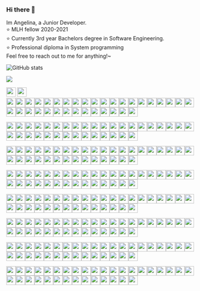### Hi there 👋
Im Angelina, a Junior Developer.  
:star: MLH fellow 2020-2021  
:star: Currently 3rd year Bachelors degree in Software Engineering.  
:star: Professional diploma in System programming  
Feel free to reach out to me for anything!~

![GitHub stats](https://github-readme-stats.vercel.app/api?username=angelinag&show_icons=true&count_private=true&theme=synthwave)

![](https://profile-counter.glitch.me/angelinag/count.svg)

<img src="https://img.shields.io/badge/%20-%20-blue?style=flat&logo=angular&logoColor=blue" width="25vw">
<img src="https://img.shields.io/badge/%20-%20-yellow?style=flat&logo=angular&logoColor=yellow" width="25vw">

<div width=690">
<img src="https://img.shields.io/badge/%20-%20-blue?style=flat&logo=angular&logoColor=blue" width="25vw"><img src="https://img.shields.io/badge/%20-%20-blue?style=flat&logo=angular&logoColor=blue" width="25vw"><img src="https://img.shields.io/badge/%20-%20-blue?style=flat&logo=angular&logoColor=blue" width="25vw"><img src="https://img.shields.io/badge/%20-%20-blue?style=flat&logo=angular&logoColor=blue" width="25vw"><img src="https://img.shields.io/badge/%20-%20-blue?style=flat&logo=angular&logoColor=blue" width="25vw"><img src="https://img.shields.io/badge/%20-%20-blue?style=flat&logo=angular&logoColor=blue" width="25vw"><img src="https://img.shields.io/badge/%20-%20-blue?style=flat&logo=angular&logoColor=blue" width="25vw"><img src="https://img.shields.io/badge/%20-%20-blue?style=flat&logo=angular&logoColor=blue" width="25vw"><img src="https://img.shields.io/badge/%20-%20-blue?style=flat&logo=angular&logoColor=blue" width="25vw"><img src="https://img.shields.io/badge/%20-%20-blue?style=flat&logo=angular&logoColor=blue" width="25vw"><img src="https://img.shields.io/badge/%20-%20-blue?style=flat&logo=angular&logoColor=blue" width="25vw"><img src="https://img.shields.io/badge/%20-%20-blue?style=flat&logo=angular&logoColor=blue" width="25vw"><img src="https://img.shields.io/badge/%20-%20-blue?style=flat&logo=angular&logoColor=blue" width="25vw"><img src="https://img.shields.io/badge/%20-%20-blue?style=flat&logo=angular&logoColor=blue" width="25vw"><img src="https://img.shields.io/badge/%20-%20-blue?style=flat&logo=angular&logoColor=blue" width="25vw"><img src="https://img.shields.io/badge/%20-%20-blue?style=flat&logo=angular&logoColor=blue" width="25vw"><img src="https://img.shields.io/badge/%20-%20-blue?style=flat&logo=angular&logoColor=blue" width="25vw"><img src="https://img.shields.io/badge/%20-%20-yellow?style=flat&logo=angular&logoColor=yellow" width="25vw"><img src="https://img.shields.io/badge/%20-%20-blue?style=flat&logo=angular&logoColor=blue" width="25vw"><img src="https://img.shields.io/badge/%20-%20-yellow?style=flat&logo=angular&logoColor=yellow" width="25vw"><img src="https://img.shields.io/badge/%20-%20-blue?style=flat&logo=angular&logoColor=blue" width="25vw"><img src="https://img.shields.io/badge/%20-%20-blue?style=flat&logo=angular&logoColor=blue" width="25vw"><img src="https://img.shields.io/badge/%20-%20-blue?style=flat&logo=angular&logoColor=blue" width="25vw"><img src="https://img.shields.io/badge/%20-%20-blue?style=flat&logo=angular&logoColor=blue" width="25vw"><img src="https://img.shields.io/badge/%20-%20-blue?style=flat&logo=angular&logoColor=blue" width="25vw"><img src="https://img.shields.io/badge/%20-%20-blue?style=flat&logo=angular&logoColor=blue" width="25vw"><img src="https://img.shields.io/badge/%20-%20-blue?style=flat&logo=angular&logoColor=blue" width="25vw"><img src="https://img.shields.io/badge/%20-%20-blue?style=flat&logo=angular&logoColor=blue" width="25vw"><img src="https://img.shields.io/badge/%20-%20-blue?style=flat&logo=angular&logoColor=blue" width="25vw"><img src="https://img.shields.io/badge/%20-%20-blue?style=flat&logo=angular&logoColor=blue" width="25vw"><img src="https://img.shields.io/badge/%20-%20-blue?style=flat&logo=angular&logoColor=blue" width="25vw"><img src="https://img.shields.io/badge/%20-%20-blue?style=flat&logo=angular&logoColor=blue" width="25vw"><img src="https://img.shields.io/badge/%20-%20-blue?style=flat&logo=angular&logoColor=blue" width="25vw"><img src="https://img.shields.io/badge/%20-%20-blue?style=flat&logo=angular&logoColor=blue" width="25vw"><!-- newline -->  

<img src="https://img.shields.io/badge/%20-%20-blue?style=flat&logo=angular&logoColor=blue" width="25vw"><img src="https://img.shields.io/badge/%20-%20-yellow?style=flat&logo=angular&logoColor=yellow" width="25vw"><img src="https://img.shields.io/badge/%20-%20-yellow?style=flat&logo=angular&logoColor=yellow" width="25vw"><img src="https://img.shields.io/badge/%20-%20-blue?style=flat&logo=angular&logoColor=blue" width="25vw"><img src="https://img.shields.io/badge/%20-%20-blue?style=flat&logo=angular&logoColor=blue" width="25vw"><img src="https://img.shields.io/badge/%20-%20-yellow?style=flat&logo=angular&logoColor=yellow" width="25vw"><img src="https://img.shields.io/badge/%20-%20-yellow?style=flat&logo=angular&logoColor=yellow" width="25vw"><img src="https://img.shields.io/badge/%20-%20-yellow?style=flat&logo=angular&logoColor=yellow" width="25vw"><img src="https://img.shields.io/badge/%20-%20-blue?style=flat&logo=angular&logoColor=blue" width="25vw"><img src="https://img.shields.io/badge/%20-%20-yellow?style=flat&logo=angular&logoColor=yellow" width="25vw"><img src="https://img.shields.io/badge/%20-%20-yellow?style=flat&logo=angular&logoColor=yellow" width="25vw"><img src="https://img.shields.io/badge/%20-%20-yellow?style=flat&logo=angular&logoColor=yellow" width="25vw"><img src="https://img.shields.io/badge/%20-%20-blue?style=flat&logo=angular&logoColor=blue" width="25vw"><img src="https://img.shields.io/badge/%20-%20-yellow?style=flat&logo=angular&logoColor=yellow" width="25vw"><img src="https://img.shields.io/badge/%20-%20-yellow?style=flat&logo=angular&logoColor=yellow" width="25vw"><img src="https://img.shields.io/badge/%20-%20-yellow?style=flat&logo=angular&logoColor=yellow" width="25vw"><img src="https://img.shields.io/badge/%20-%20-blue?style=flat&logo=angular&logoColor=blue" width="25vw"><img src="https://img.shields.io/badge/%20-%20-yellow?style=flat&logo=angular&logoColor=yellow" width="25vw"><img src="https://img.shields.io/badge/%20-%20-blue?style=flat&logo=angular&logoColor=blue" width="25vw"><img src="https://img.shields.io/badge/%20-%20-blue?style=flat&logo=angular&logoColor=blue" width="25vw"><img src="https://img.shields.io/badge/%20-%20-blue?style=flat&logo=angular&logoColor=blue" width="25vw"><img src="https://img.shields.io/badge/%20-%20-yellow?style=flat&logo=angular&logoColor=yellow" width="25vw"><img src="https://img.shields.io/badge/%20-%20-yellow?style=flat&logo=angular&logoColor=yellow" width="25vw"><img src="https://img.shields.io/badge/%20-%20-yellow?style=flat&logo=angular&logoColor=yellow" width="25vw"><img src="https://img.shields.io/badge/%20-%20-blue?style=flat&logo=angular&logoColor=blue" width="25vw"><img src="https://img.shields.io/badge/%20-%20-blue?style=flat&logo=angular&logoColor=blue" width="25vw"><img src="https://img.shields.io/badge/%20-%20-yellow?style=flat&logo=angular&logoColor=yellow" width="25vw"><img src="https://img.shields.io/badge/%20-%20-yellow?style=flat&logo=angular&logoColor=yellow" width="25vw"><img src="https://img.shields.io/badge/%20-%20-blue?style=flat&logo=angular&logoColor=blue" width="25vw"><img src="https://img.shields.io/badge/%20-%20-blue?style=flat&logo=angular&logoColor=blue" width="25vw"><img src="https://img.shields.io/badge/%20-%20-yellow?style=flat&logo=angular&logoColor=yellow" width="25vw"><img src="https://img.shields.io/badge/%20-%20-yellow?style=flat&logo=angular&logoColor=yellow" width="25vw"><img src="https://img.shields.io/badge/%20-%20-yellow?style=flat&logo=angular&logoColor=yellow" width="25vw"><img src="https://img.shields.io/badge/%20-%20-blue?style=flat&logo=angular&logoColor=blue" width="25vw"><!-- newline -->  

<img src="https://img.shields.io/badge/%20-%20-yellow?style=flat&logo=angular&logoColor=yellow" width="25vw"><img src="https://img.shields.io/badge/%20-%20-blue?style=flat&logo=angular&logoColor=blue" width="25vw"><img src="https://img.shields.io/badge/%20-%20-yellow?style=flat&logo=angular&logoColor=yellow" width="25vw"><img src="https://img.shields.io/badge/%20-%20-blue?style=flat&logo=angular&logoColor=blue" width="25vw"><img src="https://img.shields.io/badge/%20-%20-blue?style=flat&logo=angular&logoColor=blue" width="25vw"><img src="https://img.shields.io/badge/%20-%20-yellow?style=flat&logo=angular&logoColor=yellow" width="25vw"><img src="https://img.shields.io/badge/%20-%20-blue?style=flat&logo=angular&logoColor=blue" width="25vw"><img src="https://img.shields.io/badge/%20-%20-yellow?style=flat&logo=angular&logoColor=yellow" width="25vw"><img src="https://img.shields.io/badge/%20-%20-blue?style=flat&logo=angular&logoColor=blue" width="25vw"><img src="https://img.shields.io/badge/%20-%20-yellow?style=flat&logo=angular&logoColor=yellow" width="25vw"><img src="https://img.shields.io/badge/%20-%20-blue?style=flat&logo=angular&logoColor=blue" width="25vw"><img src="https://img.shields.io/badge/%20-%20-yellow?style=flat&logo=angular&logoColor=yellow" width="25vw"><img src="https://img.shields.io/badge/%20-%20-blue?style=flat&logo=angular&logoColor=blue" width="25vw"><img src="https://img.shields.io/badge/%20-%20-yellow?style=flat&logo=angular&logoColor=yellow" width="25vw"><img src="https://img.shields.io/badge/%20-%20-blue?style=flat&logo=angular&logoColor=blue" width="25vw"><img src="https://img.shields.io/badge/%20-%20-yellow?style=flat&logo=angular&logoColor=yellow" width="25vw"><img src="https://img.shields.io/badge/%20-%20-blue?style=flat&logo=angular&logoColor=blue" width="25vw"><img src="https://img.shields.io/badge/%20-%20-yellow?style=flat&logo=angular&logoColor=yellow" width="25vw"><img src="https://img.shields.io/badge/%20-%20-blue?style=flat&logo=angular&logoColor=blue" width="25vw"><img src="https://img.shields.io/badge/%20-%20-yellow?style=flat&logo=angular&logoColor=yellow" width="25vw"><img src="https://img.shields.io/badge/%20-%20-blue?style=flat&logo=angular&logoColor=blue" width="25vw"><img src="https://img.shields.io/badge/%20-%20-yellow?style=flat&logo=angular&logoColor=yellow" width="25vw"><img src="https://img.shields.io/badge/%20-%20-blue?style=flat&logo=angular&logoColor=blue" width="25vw"><img src="https://img.shields.io/badge/%20-%20-yellow?style=flat&logo=angular&logoColor=yellow" width="25vw"><img src="https://img.shields.io/badge/%20-%20-blue?style=flat&logo=angular&logoColor=blue" width="25vw"><img src="https://img.shields.io/badge/%20-%20-yellow?style=flat&logo=angular&logoColor=yellow" width="25vw"><img src="https://img.shields.io/badge/%20-%20-blue?style=flat&logo=angular&logoColor=blue" width="25vw"><img src="https://img.shields.io/badge/%20-%20-yellow?style=flat&logo=angular&logoColor=yellow" width="25vw"><img src="https://img.shields.io/badge/%20-%20-blue?style=flat&logo=angular&logoColor=blue" width="25vw"><img src="https://img.shields.io/badge/%20-%20-blue?style=flat&logo=angular&logoColor=blue" width="25vw"><img src="https://img.shields.io/badge/%20-%20-yellow?style=flat&logo=angular&logoColor=yellow" width="25vw"><img src="https://img.shields.io/badge/%20-%20-blue?style=flat&logo=angular&logoColor=blue" width="25vw"><img src="https://img.shields.io/badge/%20-%20-yellow?style=flat&logo=angular&logoColor=yellow" width="25vw"><img src="https://img.shields.io/badge/%20-%20-blue?style=flat&logo=angular&logoColor=blue" width="25vw"><!-- newline -->  

<img src="https://img.shields.io/badge/%20-%20-yellow?style=flat&logo=angular&logoColor=yellow" width="25vw"><img src="https://img.shields.io/badge/%20-%20-blue?style=flat&logo=angular&logoColor=blue" width="25vw"><img src="https://img.shields.io/badge/%20-%20-yellow?style=flat&logo=angular&logoColor=yellow" width="25vw"><img src="https://img.shields.io/badge/%20-%20-blue?style=flat&logo=angular&logoColor=blue" width="25vw"><img src="https://img.shields.io/badge/%20-%20-blue?style=flat&logo=angular&logoColor=blue" width="25vw"><img src="https://img.shields.io/badge/%20-%20-yellow?style=flat&logo=angular&logoColor=yellow" width="25vw"><img src="https://img.shields.io/badge/%20-%20-blue?style=flat&logo=angular&logoColor=blue" width="25vw"><img src="https://img.shields.io/badge/%20-%20-yellow?style=flat&logo=angular&logoColor=yellow" width="25vw"><img src="https://img.shields.io/badge/%20-%20-blue?style=flat&logo=angular&logoColor=blue" width="25vw"><img src="https://img.shields.io/badge/%20-%20-yellow?style=flat&logo=angular&logoColor=yellow" width="25vw"><img src="https://img.shields.io/badge/%20-%20-blue?style=flat&logo=angular&logoColor=blue" width="25vw"><img src="https://img.shields.io/badge/%20-%20-yellow?style=flat&logo=angular&logoColor=yellow" width="25vw"><img src="https://img.shields.io/badge/%20-%20-blue?style=flat&logo=angular&logoColor=blue" width="25vw"><img src="https://img.shields.io/badge/%20-%20-yellow?style=flat&logo=angular&logoColor=yellow" width="25vw"><img src="https://img.shields.io/badge/%20-%20-yellow?style=flat&logo=angular&logoColor=yellow" width="25vw"><img src="https://img.shields.io/badge/%20-%20-yellow?style=flat&logo=angular&logoColor=yellow" width="25vw"><img src="https://img.shields.io/badge/%20-%20-blue?style=flat&logo=angular&logoColor=blue" width="25vw"><img src="https://img.shields.io/badge/%20-%20-yellow?style=flat&logo=angular&logoColor=yellow" width="25vw"><img src="https://img.shields.io/badge/%20-%20-blue?style=flat&logo=angular&logoColor=blue" width="25vw"><img src="https://img.shields.io/badge/%20-%20-yellow?style=flat&logo=angular&logoColor=yellow" width="25vw"><img src="https://img.shields.io/badge/%20-%20-blue?style=flat&logo=angular&logoColor=blue" width="25vw"><img src="https://img.shields.io/badge/%20-%20-yellow?style=flat&logo=angular&logoColor=yellow" width="25vw"><img src="https://img.shields.io/badge/%20-%20-blue?style=flat&logo=angular&logoColor=blue" width="25vw"><img src="https://img.shields.io/badge/%20-%20-yellow?style=flat&logo=angular&logoColor=yellow" width="25vw"><img src="https://img.shields.io/badge/%20-%20-blue?style=flat&logo=angular&logoColor=blue" width="25vw"><img src="https://img.shields.io/badge/%20-%20-yellow?style=flat&logo=angular&logoColor=yellow" width="25vw"><img src="https://img.shields.io/badge/%20-%20-blue?style=flat&logo=angular&logoColor=blue" width="25vw"><img src="https://img.shields.io/badge/%20-%20-yellow?style=flat&logo=angular&logoColor=yellow" width="25vw"><img src="https://img.shields.io/badge/%20-%20-blue?style=flat&logo=angular&logoColor=blue" width="25vw"><img src="https://img.shields.io/badge/%20-%20-blue?style=flat&logo=angular&logoColor=blue" width="25vw"><img src="https://img.shields.io/badge/%20-%20-yellow?style=flat&logo=angular&logoColor=yellow" width="25vw"><img src="https://img.shields.io/badge/%20-%20-blue?style=flat&logo=angular&logoColor=blue" width="25vw"><img src="https://img.shields.io/badge/%20-%20-yellow?style=flat&logo=angular&logoColor=yellow" width="25vw"><img src="https://img.shields.io/badge/%20-%20-blue?style=flat&logo=angular&logoColor=blue" width="25vw"><!-- newline -->  

<img src="https://img.shields.io/badge/%20-%20-yellow?style=flat&logo=angular&logoColor=yellow" width="25vw"><img src="https://img.shields.io/badge/%20-%20-blue?style=flat&logo=angular&logoColor=blue" width="25vw"><img src="https://img.shields.io/badge/%20-%20-yellow?style=flat&logo=angular&logoColor=yellow" width="25vw"><img src="https://img.shields.io/badge/%20-%20-blue?style=flat&logo=angular&logoColor=blue" width="25vw"><img src="https://img.shields.io/badge/%20-%20-blue?style=flat&logo=angular&logoColor=blue" width="25vw"><img src="https://img.shields.io/badge/%20-%20-yellow?style=flat&logo=angular&logoColor=yellow" width="25vw"><img src="https://img.shields.io/badge/%20-%20-blue?style=flat&logo=angular&logoColor=blue" width="25vw"><img src="https://img.shields.io/badge/%20-%20-yellow?style=flat&logo=angular&logoColor=yellow" width="25vw"><img src="https://img.shields.io/badge/%20-%20-blue?style=flat&logo=angular&logoColor=blue" width="25vw"><img src="https://img.shields.io/badge/%20-%20-yellow?style=flat&logo=angular&logoColor=yellow" width="25vw"><img src="https://img.shields.io/badge/%20-%20-yellow?style=flat&logo=angular&logoColor=yellow" width="25vw"><img src="https://img.shields.io/badge/%20-%20-yellow?style=flat&logo=angular&logoColor=yellow" width="25vw"><img src="https://img.shields.io/badge/%20-%20-blue?style=flat&logo=angular&logoColor=blue" width="25vw"><img src="https://img.shields.io/badge/%20-%20-yellow?style=flat&logo=angular&logoColor=yellow" width="25vw"><img src="https://img.shields.io/badge/%20-%20-blue?style=flat&logo=angular&logoColor=blue" width="25vw"><img src="https://img.shields.io/badge/%20-%20-blue?style=flat&logo=angular&logoColor=blue" width="25vw"><img src="https://img.shields.io/badge/%20-%20-blue?style=flat&logo=angular&logoColor=blue" width="25vw"><img src="https://img.shields.io/badge/%20-%20-yellow?style=flat&logo=angular&logoColor=yellow" width="25vw"><img src="https://img.shields.io/badge/%20-%20-blue?style=flat&logo=angular&logoColor=blue" width="25vw"><img src="https://img.shields.io/badge/%20-%20-yellow?style=flat&logo=angular&logoColor=yellow" width="25vw"><img src="https://img.shields.io/badge/%20-%20-blue?style=flat&logo=angular&logoColor=blue" width="25vw"><img src="https://img.shields.io/badge/%20-%20-yellow?style=flat&logo=angular&logoColor=yellow" width="25vw"><img src="https://img.shields.io/badge/%20-%20-blue?style=flat&logo=angular&logoColor=blue" width="25vw"><img src="https://img.shields.io/badge/%20-%20-yellow?style=flat&logo=angular&logoColor=yellow" width="25vw"><img src="https://img.shields.io/badge/%20-%20-blue?style=flat&logo=angular&logoColor=blue" width="25vw"><img src="https://img.shields.io/badge/%20-%20-yellow?style=flat&logo=angular&logoColor=yellow" width="25vw"><img src="https://img.shields.io/badge/%20-%20-blue?style=flat&logo=angular&logoColor=blue" width="25vw"><img src="https://img.shields.io/badge/%20-%20-yellow?style=flat&logo=angular&logoColor=yellow" width="25vw"><img src="https://img.shields.io/badge/%20-%20-blue?style=flat&logo=angular&logoColor=blue" width="25vw"><img src="https://img.shields.io/badge/%20-%20-blue?style=flat&logo=angular&logoColor=blue" width="25vw"><img src="https://img.shields.io/badge/%20-%20-yellow?style=flat&logo=angular&logoColor=yellow" width="25vw"><img src="https://img.shields.io/badge/%20-%20-yellow?style=flat&logo=angular&logoColor=yellow" width="25vw"><img src="https://img.shields.io/badge/%20-%20-yellow?style=flat&logo=angular&logoColor=yellow" width="25vw"><img src="https://img.shields.io/badge/%20-%20-blue?style=flat&logo=angular&logoColor=blue" width="25vw"><!-- newline -->  

<img src="https://img.shields.io/badge/%20-%20-blue?style=flat&logo=angular&logoColor=blue" width="25vw"><img src="https://img.shields.io/badge/%20-%20-yellow?style=flat&logo=angular&logoColor=yellow" width="25vw"><img src="https://img.shields.io/badge/%20-%20-yellow?style=flat&logo=angular&logoColor=yellow" width="25vw"><img src="https://img.shields.io/badge/%20-%20-yellow?style=flat&logo=angular&logoColor=yellow" width="25vw"><img src="https://img.shields.io/badge/%20-%20-blue?style=flat&logo=angular&logoColor=blue" width="25vw"><img src="https://img.shields.io/badge/%20-%20-yellow?style=flat&logo=angular&logoColor=yellow" width="25vw"><img src="https://img.shields.io/badge/%20-%20-blue?style=flat&logo=angular&logoColor=blue" width="25vw"><img src="https://img.shields.io/badge/%20-%20-yellow?style=flat&logo=angular&logoColor=yellow" width="25vw"><img src="https://img.shields.io/badge/%20-%20-blue?style=flat&logo=angular&logoColor=blue" width="25vw"><img src="https://img.shields.io/badge/%20-%20-blue?style=flat&logo=angular&logoColor=blue" width="25vw"><img src="https://img.shields.io/badge/%20-%20-blue?style=flat&logo=angular&logoColor=blue" width="25vw"><img src="https://img.shields.io/badge/%20-%20-yellow?style=flat&logo=angular&logoColor=yellow" width="25vw"><img src="https://img.shields.io/badge/%20-%20-blue?style=flat&logo=angular&logoColor=blue" width="25vw"><img src="https://img.shields.io/badge/%20-%20-yellow?style=flat&logo=angular&logoColor=yellow" width="25vw"><img src="https://img.shields.io/badge/%20-%20-yellow?style=flat&logo=angular&logoColor=yellow" width="25vw"><img src="https://img.shields.io/badge/%20-%20-yellow?style=flat&logo=angular&logoColor=yellow" width="25vw"><img src="https://img.shields.io/badge/%20-%20-blue?style=flat&logo=angular&logoColor=blue" width="25vw"><img src="https://img.shields.io/badge/%20-%20-yellow?style=flat&logo=angular&logoColor=yellow" width="25vw"><img src="https://img.shields.io/badge/%20-%20-blue?style=flat&logo=angular&logoColor=blue" width="25vw"><img src="https://img.shields.io/badge/%20-%20-yellow?style=flat&logo=angular&logoColor=yellow" width="25vw"><img src="https://img.shields.io/badge/%20-%20-blue?style=flat&logo=angular&logoColor=blue" width="25vw"><img src="https://img.shields.io/badge/%20-%20-yellow?style=flat&logo=angular&logoColor=yellow" width="25vw"><img src="https://img.shields.io/badge/%20-%20-blue?style=flat&logo=angular&logoColor=blue" width="25vw"><img src="https://img.shields.io/badge/%20-%20-yellow?style=flat&logo=angular&logoColor=yellow" width="25vw"><img src="https://img.shields.io/badge/%20-%20-blue?style=flat&logo=angular&logoColor=blue" width="25vw"><img src="https://img.shields.io/badge/%20-%20-blue?style=flat&logo=angular&logoColor=blue" width="25vw"><img src="https://img.shields.io/badge/%20-%20-yellow?style=flat&logo=angular&logoColor=yellow" width="25vw"><img src="https://img.shields.io/badge/%20-%20-blue?style=flat&logo=angular&logoColor=blue" width="25vw"><img src="https://img.shields.io/badge/%20-%20-yellow?style=flat&logo=angular&logoColor=yellow" width="25vw"><img src="https://img.shields.io/badge/%20-%20-blue?style=flat&logo=angular&logoColor=blue" width="25vw"><img src="https://img.shields.io/badge/%20-%20-blue?style=flat&logo=angular&logoColor=blue" width="25vw"><img src="https://img.shields.io/badge/%20-%20-blue?style=flat&logo=angular&logoColor=blue" width="25vw"><img src="https://img.shields.io/badge/%20-%20-yellow?style=flat&logo=angular&logoColor=yellow" width="25vw"><img src="https://img.shields.io/badge/%20-%20-blue?style=flat&logo=angular&logoColor=blue" width="25vw"><!-- newline -->  

<img src="https://img.shields.io/badge/%20-%20-blue?style=flat&logo=angular&logoColor=blue" width="25vw"><img src="https://img.shields.io/badge/%20-%20-blue?style=flat&logo=angular&logoColor=blue" width="25vw"><img src="https://img.shields.io/badge/%20-%20-blue?style=flat&logo=angular&logoColor=blue" width="25vw"><img src="https://img.shields.io/badge/%20-%20-blue?style=flat&logo=angular&logoColor=blue" width="25vw"><img src="https://img.shields.io/badge/%20-%20-blue?style=flat&logo=angular&logoColor=blue" width="25vw"><img src="https://img.shields.io/badge/%20-%20-blue?style=flat&logo=angular&logoColor=blue" width="25vw"><img src="https://img.shields.io/badge/%20-%20-blue?style=flat&logo=angular&logoColor=blue" width="25vw"><img src="https://img.shields.io/badge/%20-%20-blue?style=flat&logo=angular&logoColor=blue" width="25vw"><img src="https://img.shields.io/badge/%20-%20-blue?style=flat&logo=angular&logoColor=blue" width="25vw"><img src="https://img.shields.io/badge/%20-%20-yellow?style=flat&logo=angular&logoColor=yellow" width="25vw"><img src="https://img.shields.io/badge/%20-%20-blue?style=flat&logo=angular&logoColor=blue" width="25vw"><img src="https://img.shields.io/badge/%20-%20-yellow?style=flat&logo=angular&logoColor=yellow" width="25vw"><img src="https://img.shields.io/badge/%20-%20-blue?style=flat&logo=angular&logoColor=blue" width="25vw"><img src="https://img.shields.io/badge/%20-%20-blue?style=flat&logo=angular&logoColor=blue" width="25vw"><img src="https://img.shields.io/badge/%20-%20-blue?style=flat&logo=angular&logoColor=blue" width="25vw"><img src="https://img.shields.io/badge/%20-%20-blue?style=flat&logo=angular&logoColor=blue" width="25vw"><img src="https://img.shields.io/badge/%20-%20-blue?style=flat&logo=angular&logoColor=blue" width="25vw"><img src="https://img.shields.io/badge/%20-%20-blue?style=flat&logo=angular&logoColor=blue" width="25vw"><img src="https://img.shields.io/badge/%20-%20-blue?style=flat&logo=angular&logoColor=blue" width="25vw"><img src="https://img.shields.io/badge/%20-%20-blue?style=flat&logo=angular&logoColor=blue" width="25vw"><img src="https://img.shields.io/badge/%20-%20-blue?style=flat&logo=angular&logoColor=blue" width="25vw"><img src="https://img.shields.io/badge/%20-%20-blue?style=flat&logo=angular&logoColor=blue" width="25vw"><img src="https://img.shields.io/badge/%20-%20-blue?style=flat&logo=angular&logoColor=blue" width="25vw"><img src="https://img.shields.io/badge/%20-%20-blue?style=flat&logo=angular&logoColor=blue" width="25vw"><img src="https://img.shields.io/badge/%20-%20-blue?style=flat&logo=angular&logoColor=blue" width="25vw"><img src="https://img.shields.io/badge/%20-%20-blue?style=flat&logo=angular&logoColor=blue" width="25vw"><img src="https://img.shields.io/badge/%20-%20-blue?style=flat&logo=angular&logoColor=blue" width="25vw"><img src="https://img.shields.io/badge/%20-%20-blue?style=flat&logo=angular&logoColor=blue" width="25vw"><img src="https://img.shields.io/badge/%20-%20-blue?style=flat&logo=angular&logoColor=blue" width="25vw"><img src="https://img.shields.io/badge/%20-%20-blue?style=flat&logo=angular&logoColor=blue" width="25vw"><img src="https://img.shields.io/badge/%20-%20-yellow?style=flat&logo=angular&logoColor=yellow" width="25vw"><img src="https://img.shields.io/badge/%20-%20-blue?style=flat&logo=angular&logoColor=blue" width="25vw"><img src="https://img.shields.io/badge/%20-%20-yellow?style=flat&logo=angular&logoColor=yellow" width="25vw"><img src="https://img.shields.io/badge/%20-%20-blue?style=flat&logo=angular&logoColor=blue" width="25vw"><!-- newline -->  

<img src="https://img.shields.io/badge/%20-%20-blue?style=flat&logo=angular&logoColor=blue" width="25vw"><img src="https://img.shields.io/badge/%20-%20-blue?style=flat&logo=angular&logoColor=blue" width="25vw"><img src="https://img.shields.io/badge/%20-%20-blue?style=flat&logo=angular&logoColor=blue" width="25vw"><img src="https://img.shields.io/badge/%20-%20-blue?style=flat&logo=angular&logoColor=blue" width="25vw"><img src="https://img.shields.io/badge/%20-%20-blue?style=flat&logo=angular&logoColor=blue" width="25vw"><img src="https://img.shields.io/badge/%20-%20-blue?style=flat&logo=angular&logoColor=blue" width="25vw"><img src="https://img.shields.io/badge/%20-%20-blue?style=flat&logo=angular&logoColor=blue" width="25vw"><img src="https://img.shields.io/badge/%20-%20-blue?style=flat&logo=angular&logoColor=blue" width="25vw"><img src="https://img.shields.io/badge/%20-%20-blue?style=flat&logo=angular&logoColor=blue" width="25vw"><img src="https://img.shields.io/badge/%20-%20-yellow?style=flat&logo=angular&logoColor=yellow" width="25vw"><img src="https://img.shields.io/badge/%20-%20-yellow?style=flat&logo=angular&logoColor=yellow" width="25vw"><img src="https://img.shields.io/badge/%20-%20-yellow?style=flat&logo=angular&logoColor=yellow" width="25vw"><img src="https://img.shields.io/badge/%20-%20-blue?style=flat&logo=angular&logoColor=blue" width="25vw"><img src="https://img.shields.io/badge/%20-%20-blue?style=flat&logo=angular&logoColor=blue" width="25vw"><img src="https://img.shields.io/badge/%20-%20-blue?style=flat&logo=angular&logoColor=blue" width="25vw"><img src="https://img.shields.io/badge/%20-%20-blue?style=flat&logo=angular&logoColor=blue" width="25vw"><img src="https://img.shields.io/badge/%20-%20-blue?style=flat&logo=angular&logoColor=blue" width="25vw"><img src="https://img.shields.io/badge/%20-%20-blue?style=flat&logo=angular&logoColor=blue" width="25vw"><img src="https://img.shields.io/badge/%20-%20-blue?style=flat&logo=angular&logoColor=blue" width="25vw"><img src="https://img.shields.io/badge/%20-%20-blue?style=flat&logo=angular&logoColor=blue" width="25vw"><img src="https://img.shields.io/badge/%20-%20-blue?style=flat&logo=angular&logoColor=blue" width="25vw"><img src="https://img.shields.io/badge/%20-%20-blue?style=flat&logo=angular&logoColor=blue" width="25vw"><img src="https://img.shields.io/badge/%20-%20-blue?style=flat&logo=angular&logoColor=blue" width="25vw"><img src="https://img.shields.io/badge/%20-%20-blue?style=flat&logo=angular&logoColor=blue" width="25vw"><img src="https://img.shields.io/badge/%20-%20-blue?style=flat&logo=angular&logoColor=blue" width="25vw"><img src="https://img.shields.io/badge/%20-%20-blue?style=flat&logo=angular&logoColor=blue" width="25vw"><img src="https://img.shields.io/badge/%20-%20-blue?style=flat&logo=angular&logoColor=blue" width="25vw"><img src="https://img.shields.io/badge/%20-%20-blue?style=flat&logo=angular&logoColor=blue" width="25vw"><img src="https://img.shields.io/badge/%20-%20-blue?style=flat&logo=angular&logoColor=blue" width="25vw"><img src="https://img.shields.io/badge/%20-%20-blue?style=flat&logo=angular&logoColor=blue" width="25vw"><img src="https://img.shields.io/badge/%20-%20-yellow?style=flat&logo=angular&logoColor=yellow" width="25vw"><img src="https://img.shields.io/badge/%20-%20-yellow?style=flat&logo=angular&logoColor=yellow" width="25vw"><img src="https://img.shields.io/badge/%20-%20-yellow?style=flat&logo=angular&logoColor=yellow" width="25vw"><img src="https://img.shields.io/badge/%20-%20-blue?style=flat&logo=angular&logoColor=blue" width="25vw"><!-- newline -->
</div>

<!--
**angelinag/angelinag** is a ✨ _special_ ✨ repository because its `README.md` (this file) appears on your GitHub profile.

Here are some ideas to get you started:

- 🔭 I’m currently working on ...
- 🌱 I’m currently learning ...
- 👯 I’m looking to collaborate on ...
- 🤔 I’m looking for help with ...
- 💬 Ask me about ...
- 📫 How to reach me: ...
- 😄 Pronouns: ...
- ⚡ Fun fact: ...
-->

